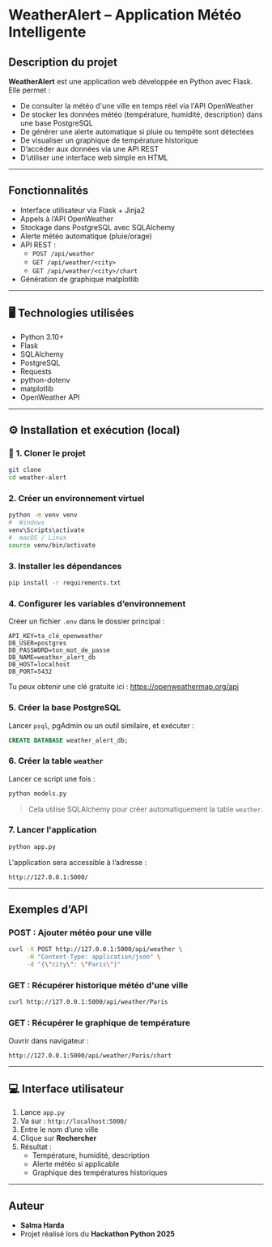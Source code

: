 # WeatherAlert – Application Météo Intelligente

## Description du projet

**WeatherAlert** est une application web développée en Python avec Flask. Elle permet :

-  De consulter la météo d'une ville en temps réel via l'API OpenWeather
-  De stocker les données météo (température, humidité, description) dans une base PostgreSQL
-  De générer une alerte automatique si pluie ou tempête sont détectées
-  De visualiser un graphique de température historique
-  D’accéder aux données via une API REST
-  D’utiliser une interface web simple en HTML

---

##  Fonctionnalités

- Interface utilisateur via Flask + Jinja2
- Appels à l’API OpenWeather
- Stockage dans PostgreSQL avec SQLAlchemy
- Alerte météo automatique (pluie/orage)
- API REST :
  - `POST /api/weather`
  - `GET /api/weather/<city>`
  - `GET /api/weather/<city>/chart`
- Génération de graphique matplotlib

---

## 🖥️ Technologies utilisées

- Python 3.10+
- Flask
- SQLAlchemy
- PostgreSQL
- Requests
- python-dotenv
- matplotlib
- OpenWeather API

---

## ⚙️ Installation et exécution (local)

### 📁 1. Cloner le projet

```bash
git clone 
cd weather-alert
```

###  2. Créer un environnement virtuel

```bash
python -m venv venv
#  Windows
venv\Scripts\activate
#  macOS / Linux
source venv/bin/activate
```

###  3. Installer les dépendances

```bash
pip install -r requirements.txt
```

###  4. Configurer les variables d’environnement

Créer un fichier `.env` dans le dossier principal :

```
API_KEY=ta_clé_openweather
DB_USER=postgres
DB_PASSWORD=ton_mot_de_passe
DB_NAME=weather_alert_db
DB_HOST=localhost
DB_PORT=5432
```

Tu peux obtenir une clé gratuite ici : https://openweathermap.org/api

###  5. Créer la base PostgreSQL

Lancer `psql`, pgAdmin ou un outil similaire, et exécuter :

```sql
CREATE DATABASE weather_alert_db;
```

###  6. Créer la table `weather`

Lancer ce script une fois :

```bash
python models.py
```

> Cela utilise SQLAlchemy pour créer automatiquement la table `weather`.

###  7. Lancer l'application

```bash
python app.py
```

L'application sera accessible à l’adresse :

```
http://127.0.0.1:5000/
```

---

##  Exemples d’API

###  POST : Ajouter météo pour une ville

```bash
curl -X POST http://127.0.0.1:5000/api/weather \
     -H "Content-Type: application/json" \
     -d "{\"city\": \"Paris\"}"
```

###  GET : Récupérer historique météo d'une ville

```bash
curl http://127.0.0.1:5000/api/weather/Paris
```

###  GET : Récupérer le graphique de température

Ouvrir dans navigateur :

```
http://127.0.0.1:5000/api/weather/Paris/chart
```

---

## 💻 Interface utilisateur

1. Lance `app.py`
2. Va sur : `http://localhost:5000/`
3. Entre le nom d’une ville
4. Clique sur **Rechercher**
5. Résultat :
   - Température, humidité, description
   - Alerte météo si applicable
   - Graphique des températures historiques

---

##  Auteur

- **Salma Harda**
- Projet réalisé lors du **Hackathon Python 2025**

